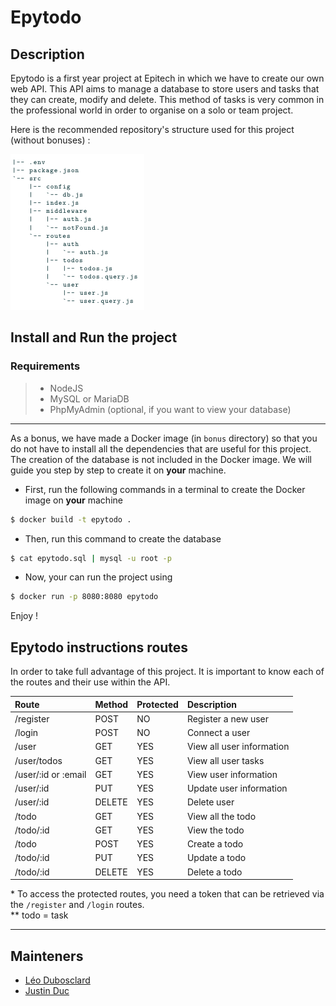 Epytodo
=======

## Description
Epytodo is a first year project at Epitech in which we have to create our own web API. This API aims to manage a database to store users and tasks that they can create, modify and delete. This method of tasks is very common in the professional world in order to organise on a solo or team project.

Here is the recommended repository's structure used for this project (without bonuses) :

![Repository's Structure](../assets/repository_structure.png)

## Install and Run the project
### Requirements
> - NodeJS
> - MySQL or MariaDB
> - PhpMyAdmin (optional, if you want to view your database)

---

As a bonus, we have made a Docker image (in ``bonus``  directory) so that you do not have to install all the dependencies that are useful for this project. The creation of the database is not included in the Docker image. We will guide you step by step to create it on **your** machine.

- First, run the following commands in a terminal to create the Docker image on **your** machine
```bash
$ docker build -t epytodo .
```

- Then, run this command to create the database
```bash
$ cat epytodo.sql | mysql -u root -p
```

- Now, your can run the project using
```bash
$ docker run -p 8080:8080 epytodo
```

Enjoy !


## Epytodo instructions routes
In order to take full advantage of this project. It is important to know each of the routes and their use within the API.

|Route              |Method|Protected|Description|
|:------------------|:-----|:--------|:----------|
|/register          |POST  |NO       |Register a new user|
|/login             |POST  |NO       |Connect a user|
|/user              |GET   |YES      |View all user information|
|/user/todos        |GET   |YES      |View all user tasks|
|/user/:id or :email|GET   |YES      |View user information|
|/user/:id          |PUT   |YES      |Update user information|
|/user/:id          |DELETE|YES      |Delete user|
|/todo              |GET   |YES      |View all the todo|
|/todo/:id          |GET   |YES      |View the todo|
|/todo              |POST  |YES      |Create a todo|
|/todo/:id          |PUT   |YES      |Update a todo|
|/todo/:id          |DELETE|YES      |Delete a todo|
\* To access the protected routes, you need a token that can be retrieved via the ``/register`` and ``/login`` routes.<br>
\** todo = task

---

## Mainteners
- [Léo Dubosclard](https://www.github.com/ZerLock)
- [Justin Duc](https://www.github.com/Just1Truc)
